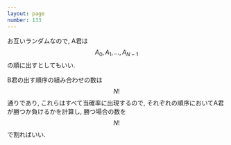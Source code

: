 ```yaml
---
layout: page
number: 133
---
```

お互いランダムなので, A君は $$ A_0, A_1, \dots, A_{N-1} $$ の順に出すとしてもいい.

B君の出す順序の組み合わせの数は $$ N! $$ 通りであり, これらはすべて当確率に出現するので, それぞれの順序においてA君が勝つか負けるかを計算し, 勝つ場合の数を $$ N! $$ で割ればいい.
